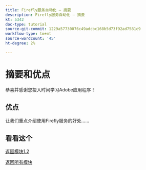 ```yaml
---
title: Firefly服务自动化 — 摘要
description: Firefly服务自动化 — 摘要
kt: 5342
doc-type: tutorial
source-git-commit: 1229a57730076c49adcbc168b5d73f92ad7581c9
workflow-type: tm+mt
source-wordcount: '45'
ht-degree: 2%

---
```


# 摘要和优点

恭喜并感谢您投入时间学习Adobe应用程序！

## 优点

让我们重点介绍使用Firefly服务的好处……


## 看看这个


[返回模块1.2](./automation.md)

[返回所有模块](../../../overview.md)

